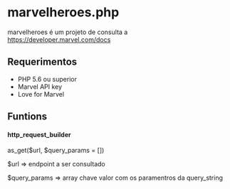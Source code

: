 # marvelheroes.php

marvelheroes é um projeto de consulta a https://developer.marvel.com/docs

<h2>Requerimentos</h2>
<ul>
<li>PHP 5.6 ou superior</li>
<li>Marvel API key</li>
<li>Love for Marvel</li>
</ul>

<h2>Funtions</h2>
<h4>http_request_builder</h4>
<p>as_get($url, $query_params = [])</p>
<p> $url => endpoint a ser consultado</p>
<p> $query_params => array chave valor com os paramentros da query_string</p>





